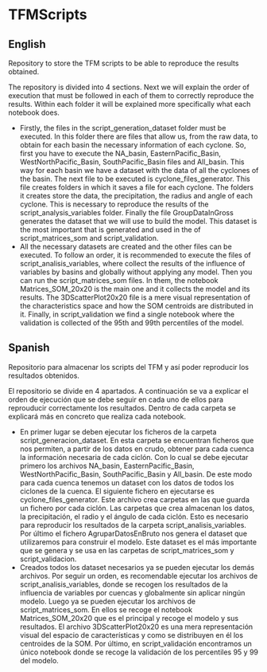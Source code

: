 # TFMScripts
## English
Repository to store the TFM scripts to be able to reproduce the results obtained.

The repository is divided into 4 sections. Next we will explain the order of execution that must be followed in each of them to correctly reproduce the results.
Within each folder it will be explained more specifically what each notebook does.
* Firstly, the files in the script_generation_dataset folder must be executed. In this folder there are files that allow us, from the raw data,
to obtain for each basin the necessary information of each cyclone. So, first you have to execute the NA_basin, EasternPacific_Basin, WestNorthPacific_Basin, SouthPacific_Basin files
and All_basin. This way for each basin we have a dataset with the data of all the cyclones of the basin.
The next file to be executed is cyclone_files_generator. This file creates folders in which it saves a file for each cyclone. The folders it creates store the data, the precipitation,
the radius and angle of each cyclone. This is necessary to reproduce the results of the script_analysis_variables folder.
Finally the file GroupDataInGross generates the dataset that we will use to build the model. This dataset is the most important that is generated and used in the
of script_matrices_som and script_validation.
* All the necessary datasets are created and the other files can be executed. To follow an order, it is recommended to execute the files of script_analisis_variables, where
collect the results of the influence of variables by basins and globally without applying any model. Then you can run the script_matrices_som files.
In them, the notebook Matrices_SOM_20x20 is the main one and it collects the model and its results. The 3DScatterPlot20x20 file is a mere visual representation
of the characteristics space and how the SOM centroids are distributed in it. Finally, in script_validation we find a single notebook where the validation is collected
of the 95th and 99th percentiles of the model.

## Spanish
Repositorio para almacenar los scripts del TFM y así poder reproducir los resultados obtenidos.

El repositorio se divide en 4 apartados. A continuación se va a explicar el orden de ejecución que se debe seguir en cada uno de ellos para reprouducir correctamente los resultados.
Dentro de cada carpeta se explicará más en concreto que realiza cada notebook.
* En primer lugar se deben ejecutar los ficheros de la carpeta script_generacion_dataset. En esta carpeta se encuentran ficheros que nos permiten, a partir de los datos en crudo,
obtener para cada cuenca la información necesaria de cada ciclón. Con lo cual se debe ejecutar primero los archivos NA_basin, EasternPacific_Basin, WestNorthPacific_Basin, SouthPacific_Basin
y All_basin. De este modo para cada cuenca tenemos un dataset con los datos de todos los ciclones de la cuenca.
El siguiente fichero en ejecutarse es cyclone_files_generator. Este archivo crea carpetas en las que guarda un fichero por cada ciclón. Las carpetas que crea almacenan los datos, la precipitación,
el radio y el ángulo de cada ciclón. Esto es necesario para reproducir los resultados de la carpeta script_analisis_variables.
Por último el fichero AgruparDatosEnBruto nos genera el dataset que utilizaremos para construir el modelo. Este dataset es el más importante que se genera y se usa en las carpetas
de script_matrices_som y script_validacion.
* Creados todos los dataset necesarios ya se pueden ejecutar los demás archivos. Por seguir un orden, es recomendable ejecutar los archivos de script_analisis_variables, donde se
recogen los resultados de la influencia de variables por cuencas y globalmente sin aplicar ningún modelo. Luego ya se pueden ejecutar los archivos de script_matrices_som.
En ellos se recoge el notebook Matrices_SOM_20x20 que es el principal y recoge el modelo y sus resultados. El archivo 3DScatterPlot20x20 es una mera representación visual
del espacio de características y como se distribuyen en él los centroides de la SOM. Por último, en script_validación encontramos un único notebook donde se recoge la validación
de los percentiles 95 y 99 del modelo.
